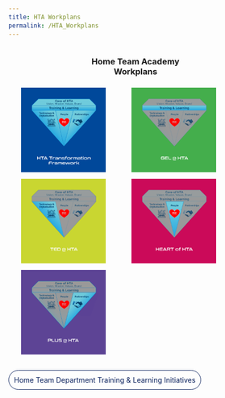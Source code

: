 ```yaml
---
title: HTA Workplans
permalink: /HTA_Workplans
---
```

<style>
.sections{
  overflow:hidden;
}
.icon{
  width:33.33%;
  float: left;
  padding: 1% 5%;
  height: fit-content;
}
.icon img{
   width:100%;
}
.headers{
   text-align:center;
 }
  .button{
    text-align:center;
    color:#0a215d!important;
    text-decoration: none!important;
    padding:10px;
    border:solid 1px #0a215d;
    border-radius:30px;
    background:transparent;
    width:40%;
  }
</style>
<div class="sections">
  <div class="headers">
    <h3>Home Team Academy <br> Workplans</h3>
  </div>
  <div>
    <a href="/HTA_Workplans/HTA Transformation Framework/" class="icon">
        <img src="images/workplan/opt c - framework.png">
    </a>
    <a href="/HTA_Workplans/Good & Effective Learning at HTA/" class="icon">
        <img src="images/workplan/opt c - gel.png">
    </a>
    <a href="/HTA_Workplans/Technology-Enabled & Digitalised HTA/" class="icon">
        <img src="images/workplan/opt c - ted.png">
    </a>
    <a href="/HTA_Workplans/HEART of HTA/" class="icon">
        <img src="images/workplan/opt c - heart.png">
    </a>
    <a href="/HTA_Workplans/Partners Like U Strengthen Us/" class="icon">
        <img src="images/workplan/opt c - plus.png">
    </a>
  </div>
</div>
<br><br>
<div style="width:100%;">
	<a class="button" href="/Home Team Department & Learning Initiatives">Home Team Department Training & Learning Initiatives</a>
</div>
<br><br>

